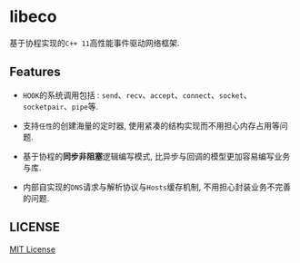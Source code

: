 # libeco

  基于协程实现的`C++ 11`高性能事件驱动网络框架.

## Features

  * `HOOK`的系统调用包括 : `send`、`recv`、`accept`、`connect`、`socket`、`socketpair`、`pipe`等.

  * 支持`任性`的创建海量的定时器, 使用紧凑的结构实现而不用担心内存占用等问题.

  * 基于协程的**同步非阻塞**逻辑编写模式, 比异步与回调的模型更加容易编写业务与库.

  * 内部自实现的`DNS`请求与解析协议与`Hosts`缓存机制, 不用担心封装业务不完善的问题.

## LICENSE

  [MIT License](https://github.com/cfadmin-cn/libeco/blob/main/LICENSE)
